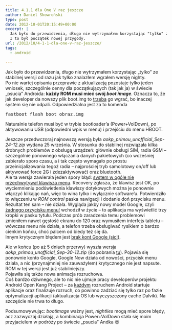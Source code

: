 ```yaml
---
title: 4.1.1 dla One V raz jeszcze
author: Daniel Skowroński
type: post
date: 2012-10-01T20:15:49+00:00
excerpt: |
  Jak było do przewidzenia, długo nie wytrzymałem korzystając "tylko" ze stabilnej wersji od razu jak tylko znalazłem wgrałem wersję nighty. 
  I to był początek nowej przygody.
url: /2012/10/4-1-1-dla-one-v-raz-jeszcze/
tags:
  - android

---
```

Jak było do przewidzenia, długo nie wytrzymałem korzystając &#8222;tylko&#8221; ze stabilnej wersji od razu jak tylko znalazłem wgrałem wersję nighty.  
Po nie wartej opisania przeprawie z aktualizacją pozostaje tylko jeden wniosek, szczególnie cenny dla początkujących (tak jak ja) w świecie &#8222;psucia&#8221; Androida: **każdy ROM musi mieć swój _boot image_**. Oznacza to, że jak developer da nowszy plik boot.img to <u>trzeba</u> go wgrać, bo inaczej system się nie odpali. Odpowiedzialna jest za to komenda

<pre class="EnlighterJSRAW bash">fastboot flash boot obraz.img</pre>

Naturalnie telefon musi być w trybie bootloader&#8217;a (Power+VolDown), po aktywowaniu USB (odpowiedni wpis w menu) i przejściu do menu HBOOT.

Jeszcze przedwczoraj najnowszą wersją była _aokp\_primou\_unofficial_Sep-24-12.zip_ wydana 25 września. W stosunku do stabilnej rozwiązała kilka drobnych problemów z obsługą urządzeń: głównie obsługi SIM, radia GSM &#8211; szczególnie ponownego włączania danych pakietowych (co wcześniej zabierało sporo czasu, a i tak często wymagało po prostu przeinicjalizowania tegoż radia &#8211; najprościej tryb samolotowy on/off lub aktywować force 2G i zdezaktywować) oraz bluetooth.  
Ale ta wersja zawierała jeden spory błąd: <u>system w ogóle nie przechwytywał klawisza menu</u>. Recovery zgłasza, że klawisz jest OK, po wyciemnieniu podświetlenia klawiszy dotykowych można je ponownie włączyć klikając nań, więc to wina tylko i wyłącznie software&#8217;u. Potwierdziło to włączeniu w _ROM control_ paska nawigacji i dodanie doń przycisku menu. Rezultat ten sam &#8211; nie działa. Wygląda jakby nowy model Google, czyli <u>żadnego przycisku menu!</u> wchodził w życie &#8211; to aplikacja ma wyświetlić trzy kropki w pasku tytułu. Podczas prób zaradzenia temu problemowi zmieniłem nawet gęstość ekranu do 120 oraz wymusiłem interfejs tabletu &#8211; wówczas menu nie działa, a telefon trzeba obsługiwać rysikiem o bardzo cienkim końcu, choć palcem od biedy też się da.  
Innym krytycznym błędem jest <u>brak kont Google (sic!)</u>.

Ale w końcu (po aż 5 dniach przerwy) wyszła wersja _aokp\_primou\_unofficial_Sep-30-12.zip_ (do pobrania [tu][1]). Pojawia się ponownie konto Google, Google Now działa od nowości, przycisk menu działa, a nic (przynajmniej nie zauważyłem) krytycznego nie jest napsute. ROM w tej wersji jest już stabilniejszy.  
Pojawiła się także nowa animacja rozruchowa.  
Coś bardzo dziwnego, ale to nic nie ujmuje pracy developerów projektu Android Open Kang Project &#8211; za <u>każdym</u> rozruchem Android startuje aplikacje oraz finalizuje rozruch, co powinno zadziać się tylko raz po fazie optymalizacji aplikacji (aktualizacja OS lub wyczyszczony cache Dalvik). Na szczęście nie trwa to długo.

Podsumowywując: _bootimage_ ważny jest, _nightlies_ mogą mieć spore błędy, acz zazwyczaj działają, a kombinacja Power+VolDown stała się moim przyjacielem w podróży po świecie &#8222;psucia&#8221; Andka 😉

 [1]: http://goo.im/devs/gannon5197/aokp/primou/nightlies